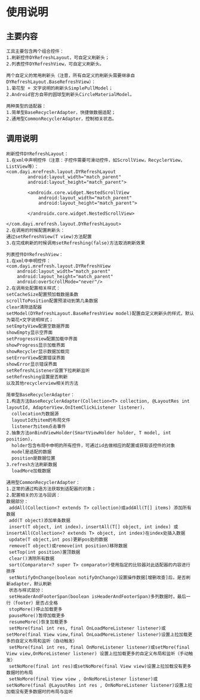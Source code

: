 # 使用说明

## 主要内容

    工具主要包含两个组合控件：
    1.刷新控件DYRefreshLayout，可自定义刷新头；
    2.列表控件DYRefreshView，可自定义刷新头。

    两个自定义的常用刷新头（注意，所有自定义的刷新头需要继承自DYRefreshLayout.BaseRefreshView）：
    1.菊花型 + 文字说明的刷新头SimplePullModel；
    2.Android官方自带的圆球型刷新头CircleMaterialModel。

    两种类型的适配器：
    1.简单型BaseRecyclerAdapter，快捷做数据适配；
    2.通用型CommonRecyclerAdapter，控制相关状态。

## 调用说明

    刷新控件DYRefreshLayout：
    1.在xml中声明控件（注意：子控件需要可滑动控件，如ScrollView，RecyclerView，ListView等）：
    <com.dayi.mrefresh.layout.DYRefreshLayout
            android:layout_width="match_parent"
            android:layout_height="match_parent">

            <androidx.core.widget.NestedScrollView
                android:layout_width="match_parent"
                android:layout_height="match_parent">

            </androidx.core.widget.NestedScrollView>

    </com.dayi.mrefresh.layout.DYRefreshLayout>
    2.在调用的时候配置刷新头：
    通过setRefreshView(T view)方法配置
    3.在完成刷新的时候调用setRefreshing(false)方法取消刷新效果

    列表控件DYRefreshView：
    1.在xml中申明控件：
    <com.dayi.mrefresh.layout.DYRefreshView
        android:layout_width="match_parent"
        android:layout_height="match_parent"
        android:overScrollMode="never"/>
    2.在调用处配置相关样式：
    setCacheSize配置预加载数据条数
    scrollToPosition配置预滚动到第几条数据
    clear清除适配器
    setModel(DYRefreshLayout.BaseRefreshView model)配置自定义刷新头的样式，默认为菊花+文字说明样式；
    setEmptyView配置空数据界面
    showEmpty显示空界面
    setProgressView配置加载中界面
    showProgress显示加载界面
    showRecycler显示数据加载完
    setErrorView配置错误界面
    showError显示错误界面
    setRefreshListener设置下拉刷新监听
    setRefreshing设置是否刷新
    以及其他recyclerview相关的方法

    简单型BaseRecyclerAdapter：
    1.构造方法BaseRecyclerAdapter(Collection<T> collection, @LayoutRes int layoutId, AdapterView.OnItemClickListener listener)，
      collecation为数据源
      layoutId为item的布局文件
      listener为item点击事件
    2.抽象方法onBindViewHolder(SmartViewHolder holder, T model, int position)，
      holder包含布局中申明的所有控件，可通过id去做相应的配置或获取该控件的对象
      model是适配的数据
      position是数据位置
    3.refresh方法刷新数据
      loadMore加载数据

    通用型CommonRecyclerAdapter：
    1.正常的通过构造方法获取到适配器的对象；
    2.配置相关的方法与回调：
    数据部分：
     addAll(Collection<? extends T> collection)或addAll(T[] items) 添加所有数据
     add(T object)添加单条数据
     insert(T object, int index)，insertAll(T[] object, int index) 或insertAll(Collection<? extends T> object, int index)在index处插入数据
     update(T object,int pos)更新pos处的数据
     remove(T object)或remove(int position)移除数据
     setTop(int position)置顶数据
     clear()清除所有数据
     sort(Comparator<? super T> comparator)使用指定的比较器对此适配器的内容进行排序
     setNotifyOnChange(boolean notifyOnChange)设置操作数据[增删改查]后，是否刷新adapter，默认刷新
     状态与样式部分：
     setHeaderAndFooterSpan(boolean isHeaderAndFooterSpan)多列数据时，最后一行（footer）是否占全格
     stopMore()停止加载更多
     pauseMore()暂停加载更多
     resumeMore()恢复加载更多
     setMore(final int res, final OnLoadMoreListener listener)或setMore(final View view,final OnLoadMoreListener listener)设置上拉加载更多的自定义布局和监听（自动触发）
     setMore(final int res, final OnMoreListener listener)或setMore(final View view,OnMoreListener listener) 设置上拉加载更多的自定义布局和监听（手动触发）
     setNoMore(final int res)或setNoMore(final View view)设置上拉加载没有更多数据时的布局
     setNoMore(final View view , OnNoMoreListener listener)或setNoMore(final @LayoutRes int res , OnNoMoreListener listener)设置上拉加载没有更多数据时的布局与监听






